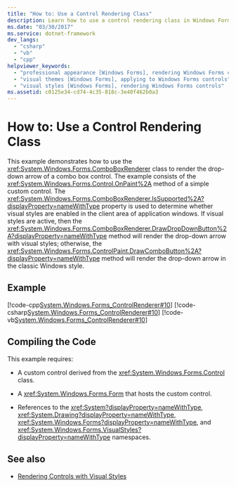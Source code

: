 ```yaml
---
title: "How to: Use a Control Rendering Class"
description: Learn how to use a control rendering class in Windows Forms, by means of code examples in CPP, C#, and Visual Basic.
ms.date: "03/30/2017"
ms.service: dotnet-framework
dev_langs: 
  - "csharp"
  - "vb"
  - "cpp"
helpviewer_keywords: 
  - "professional appearance [Windows Forms], rendering Windows Forms controls"
  - "visual themes [Windows Forms], applying to Windows Forms controls"
  - "visual styles [Windows Forms], rendering Windows Forms controls"
ms.assetid: c0125e34-cd74-4c35-818c-3e40f462b0a3
---
```

# How to: Use a Control Rendering Class

This example demonstrates how to use the <xref:System.Windows.Forms.ComboBoxRenderer> class to render the drop-down arrow of a combo box control. The example consists of the <xref:System.Windows.Forms.Control.OnPaint%2A> method of a simple custom control. The <xref:System.Windows.Forms.ComboBoxRenderer.IsSupported%2A?displayProperty=nameWithType> property is used to determine whether visual styles are enabled in the client area of application windows. If visual styles are active, then the <xref:System.Windows.Forms.ComboBoxRenderer.DrawDropDownButton%2A?displayProperty=nameWithType> method will render the drop-down arrow with visual styles; otherwise, the <xref:System.Windows.Forms.ControlPaint.DrawComboButton%2A?displayProperty=nameWithType> method will render the drop-down arrow in the classic Windows style.  
  
## Example  

 [!code-cpp[System.Windows.Forms_ControlRenderer#10](~/samples/snippets/cpp/VS_Snippets_Winforms/System.Windows.Forms_ControlRenderer/cpp/form1.cpp#10)]
 [!code-csharp[System.Windows.Forms_ControlRenderer#10](~/samples/snippets/csharp/VS_Snippets_Winforms/System.Windows.Forms_ControlRenderer/CS/form1.cs#10)]
 [!code-vb[System.Windows.Forms_ControlRenderer#10](~/samples/snippets/visualbasic/VS_Snippets_Winforms/System.Windows.Forms_ControlRenderer/VB/form1.vb#10)]  
  
## Compiling the Code  

 This example requires:  
  
- A custom control derived from the <xref:System.Windows.Forms.Control> class.  
  
- A <xref:System.Windows.Forms.Form> that hosts the custom control.  
  
- References to the <xref:System?displayProperty=nameWithType>, <xref:System.Drawing?displayProperty=nameWithType>, <xref:System.Windows.Forms?displayProperty=nameWithType>, and <xref:System.Windows.Forms.VisualStyles?displayProperty=nameWithType> namespaces.  
  
## See also

- [Rendering Controls with Visual Styles](rendering-controls-with-visual-styles.md)
